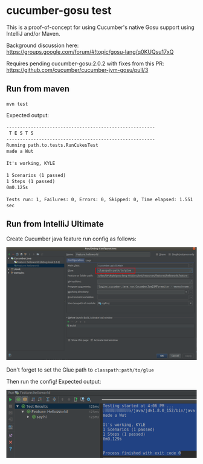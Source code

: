 # cucumber-gosu test

This is a proof-of-concept for using Cucumber's native Gosu support using IntelliJ and/or Maven.

Background discussion here: https://groups.google.com/forum/#!topic/gosu-lang/q0KUQsu17xQ

Requires pending cucumber-gosu:2.0.2 with fixes from this PR: https://github.com/cucumber/cucumber-jvm-gosu/pull/3

## Run from maven

`mvn test`

Expected output:

    -------------------------------------------------------
     T E S T S
    -------------------------------------------------------
    Running path.to.tests.RunCukesTest
    made a Wut
    
    It's working, KYLE
    
    1 Scenarios (1 passed)
    1 Steps (1 passed)
    0m0.125s
    
    Tests run: 1, Failures: 0, Errors: 0, Skipped: 0, Time elapsed: 1.551 sec


## Run from IntelliJ Ultimate
Create Cucumber java feature run config as follows:

![config](img/config.png)

Don't forget to set the Glue path to `classpath:path/to/glue`

Then run the config! Expected output:

![result](img/result.png)